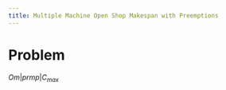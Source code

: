 ```yaml
---
title: Multiple Machine Open Shop Makespan with Preemptions
---
```


# Problem

$Om | prmp | C_{max}$